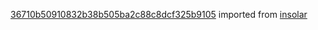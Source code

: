 [36710b50910832b38b505ba2c88c8dcf325b9105](https://github.com/insolar/insolar/commit/36710b50910832b38b505ba2c88c8dcf325b9105) imported from [insolar](https://github.com/insolar/insolar)
